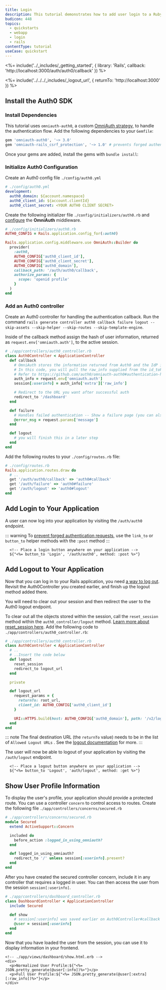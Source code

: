 ```yaml
---
title: Login
description: This tutorial demonstrates how to add user login to a Ruby on Rails application.
budicon: 448
topics:
  - quickstarts
  - webapp
  - login
  - rails
contentType: tutorial
useCase: quickstart
---
```


<%= include('../_includes/_getting_started', { library: 'Rails', callback: 'http://localhost:3000/auth/auth0/callback' }) %>

<%= include('../../../_includes/_logout_url', { returnTo: 'http://localhost:3000' }) %>

## Install the Auth0 SDK

### Install Dependencies

This tutorial uses `omniauth-auth0`, a custom [OmniAuth strategy](https://github.com/intridea/omniauth#omniauth-standardized-multi-provider-authentication), to handle the authentication flow.  Add the following dependencies to your `Gemfile`:

```ruby
gem 'omniauth-auth0', '~> 3.0'
gem 'omniauth-rails_csrf_protection', '~> 1.0' # prevents forged authentication requests
```

Once your gems are added, install the gems with `bundle install`:

### Initialize Auth0 Configuration

Create an Auth0 config file `./config/auth0.yml`

```yaml
# ./config/auth0.yml
development:
  auth0_domain: ${account.namespace}
  auth0_client_id: ${account.clientId}
  auth0_client_secret: <YOUR AUTH0 CLIENT SECRET>
```

Create the following initializer file `./config/initializers/auth0.rb` and [configure](https://github.com/auth0/omniauth-auth0#additional-authentication-parameters) the **OmniAuth** middleware.

```ruby
# ./config/initializers/auth0.rb
AUTH0_CONFIG = Rails.application.config_for(:auth0)

Rails.application.config.middleware.use OmniAuth::Builder do
  provider(
    :auth0,
    AUTH0_CONFIG['auth0_client_id'],
    AUTH0_CONFIG['auth0_client_secret'],
    AUTH0_CONFIG['auth0_domain'],
    callback_path: '/auth/auth0/callback',
    authorize_params: {
      scope: 'openid profile'
    }
  )
end
```

### Add an Auth0 controller
Create an Auth0 controller for handling the authentication callback. Run the command `rails generate controller auth0 callback failure logout --skip-assets --skip-helper --skip-routes --skip-template-engine`. 

Inside of the callback method assign the hash of user information, returned as `request.env['omniauth.auth']`, to the active session.

```ruby
# ./app/controllers/auth0_controller.rb
class Auth0Controller < ApplicationController
  def callback
    # OmniAuth stores the information returned from Auth0 and the IdP in request.env['omniauth.auth'].
    # In this code, you will pull the raw_info supplied from the id_token and assign it to the session.
    # Refer to https://github.com/auth0/omniauth-auth0#authentication-hash for complete information on 'omniauth.auth' contents.
    auth_info = request.env['omniauth.auth']
    session[:userinfo] = auth_info['extra']['raw_info']

    # Redirect to the URL you want after successful auth
    redirect_to '/dashboard'
  end

  def failure
    # Handles failed authentication -- Show a failure page (you can also handle with a redirect)
    @error_msg = request.params['message']
  end

  def logout
    # you will finish this in a later step
  end
end
```

Add the following routes to your `./config/routes.rb` file:

```ruby
# ./config/routes.rb
Rails.application.routes.draw do
  # ..
  get '/auth/auth0/callback' => 'auth0#callback'
  get '/auth/failure' => 'auth0#failure'
  get '/auth/logout' => 'auth0#logout'
end
```

## Add Login to Your Application
A user can now log into your application by visiting the `/auth/auth0` endpoint.

::: warning
To [prevent forged authentication requests](https://github.com/cookpad/omniauth-rails_csrf_protection), use the `link_to` or `button_to` helper methods with the `:post` method
:::

```erb
  <!-- Place a login button anywhere on your application -->
  ${"<%= button_to 'Login', '/auth/auth0', method: :post %>"}
```

## Add Logout to Your Application
Now that you can log in to your Rails application, you need [a way to log out](https://auth0.com/docs/logout/guides/logout-auth0). Revisit the Auth0Controller you created earlier, and finish up the logout method added there.

You will need to clear out your session and then redirect the user to the Auth0 logout endpoint.

To clear out all the objects stored within the session, call the `reset_session` method within the `auth0_controller/logout` method. [Learn more about reset_session here](http://api.rubyonrails.org/classes/ActionController/Base.html#M000668).  Add the following code to `./app/controllers/auth0_controller.rb`:

```ruby
# ./app/controllers/auth0_controller.rb
class Auth0Controller < ApplicationController
  # ..
  # ..Insert the code below
  def logout
    reset_session
    redirect_to logout_url
  end

  private

  def logout_url
    request_params = {
      returnTo: root_url,
      client_id: AUTH0_CONFIG['auth0_client_id']
    }

    URI::HTTPS.build(host: AUTH0_CONFIG['auth0_domain'], path: '/v2/logout', query: request_params.to_query).to_s
  end
end
```

::: note
The final destination URL (the `returnTo` value) needs to be in the list of `Allowed Logout URLs` . See the [logout documentation](/logout/guides/redirect-users-after-logout) for more.
:::

The user will now be able to logout of your application by visiting the `/auth/logout` endpoint.

```erb
  <!-- Place a logout button anywhere on your application -->
  ${"<%= button_to 'Logout', 'auth/logout', method: :get %>"}
```

## Show User Profile Information
To display the user's profile, your application should provide a protected route. You can use a controller `concern` to control access to routes. Create the following file `./app/controllers/concerns/secured.rb`

```ruby
# ./app/controllers/concerns/secured.rb
module Secured
  extend ActiveSupport::Concern

  included do
    before_action :logged_in_using_omniauth?
  end

  def logged_in_using_omniauth?
    redirect_to '/' unless session[:userinfo].present?
  end
end
```

After you have created the secured controller concern, include it in any controller that requires a logged in user. You can then access the user from the session `session[:userinfo]`.

```ruby
# ./app/controllers/dashboard_controller.rb
class DashboardController < ApplicationController
  include Secured

  def show
    # session[:userinfo] was saved earlier on Auth0Controller#callback
    @user = session[:userinfo]
  end
end
```

Now that you have loaded the user from the session, you can use it to display information in your frontend.
```erb
<!-- ./app/views/dashboard/show.html.erb -->
<div>
  <p>Normalized User Profile:${"<%= JSON.pretty_generate(@user[:info])%>"}</p>
  <p>Full User Profile:${"<%= JSON.pretty_generate(@user[:extra][:raw_info])%>"}</p>
</div>
```
